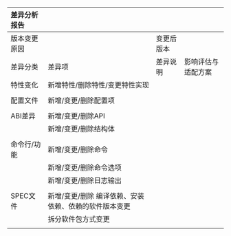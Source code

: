 | 差异分析报告 |                                                       |          |                    |
| :----------- | ----------------------------------------------------- | -------- | ------------------ |
| 版本变更原因 |                                                      |   变更后版本 |                   |
| 差异分类     | 差异项                                                | 差异说明 | 影响评估与适配方案 |
| 特性变化     | 新增特性/删除特性/变更特性实现                        |          |                    |
|              |                                                       |          |                    |
| 配置文件     | 新增/变更/删除配置项                                  |          |                    |
|              |                                                       |          |                    |
| ABI差异      | 新增/变更/删除API                                     |          |                    |
|              | 新增/变更/删除结构体                                  |          |                    |
|              |                                                       |          |                    |
| 命令行/功能  | 新增/变更/删除命令                                    |          |                    |
|              | 新增/变更/删除命令选项                                |          |                    |
|              | 新增/变更/删除日志输出                                |          |                    |
|              |                                                       |          |                    |
| SPEC文件     | 新增/变更/删除 编译依赖、安装依赖、依赖的软件版本变更 |          |                    |
|              | 拆分软件包方式变更                                    |          |                    |
|              |                                                       |          |                    |

